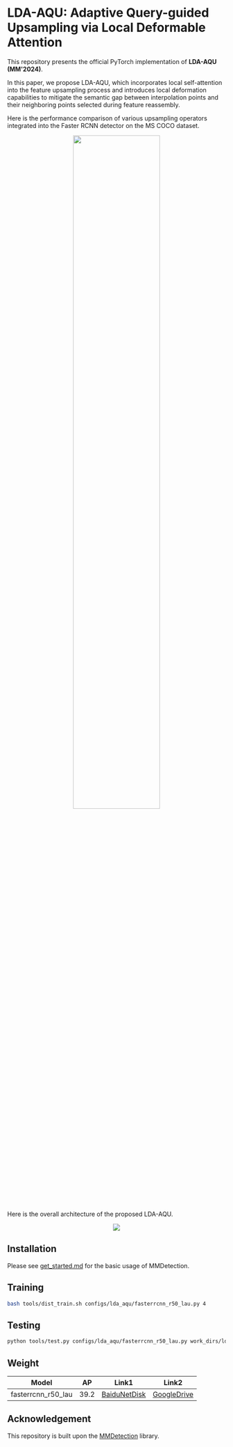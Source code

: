 # LDA-AQU: Adaptive Query-guided Upsampling via Local Deformable Attention
This repository presents the official PyTorch implementation of **LDA-AQU (MM'2024)**.

In this paper, we propose LDA-AQU, which incorporates local self-attention into the feature upsampling process and introduces local deformation capabilities to mitigate the semantic gap between interpolation points and their neighboring points selected during feature reassembly.


Here is the performance comparison of various upsampling operators integrated into the Faster RCNN detector on the MS COCO dataset.
<p align="center">
<img src="resources/1_peformance.png" width=63% height=63% 
class="center">
</p>

Here is the overall architecture of the proposed LDA-AQU.
<p align="center">
<img src="resources/2_architecture.png"
class="center">
</p>

## Installation
Please see [get_started.md](docs/en/get_started.md) for the basic usage of MMDetection.

## Training
```bash
bash tools/dist_train.sh configs/lda_aqu/fasterrcnn_r50_lau.py 4
```

## Testing
```bash
python tools/test.py configs/lda_aqu/fasterrcnn_r50_lau.py work_dirs/lda_aqu/latest.pth --eval bbox
```
## Weight
Model | AP | Link1 | Link2 |
--- |:---:|:---:|:---:
fasterrcnn_r50_lau             | 39.2 | [BaiduNetDisk](https://pan.baidu.com/s/1ljcF0FI1zyJJdwARGNlsew?pwd=0eiv) | [GoogleDrive](https://drive.google.com/file/d/1HE2pSYXsd-c_9NMfcN5b7CbJXpK0sxuW/view?usp=drive_link)

## Acknowledgement
This repository is built upon the [MMDetection](https://github.com/open-mmlab/mmdetection) library.

<!-- ## Citation

```bash

``` -->